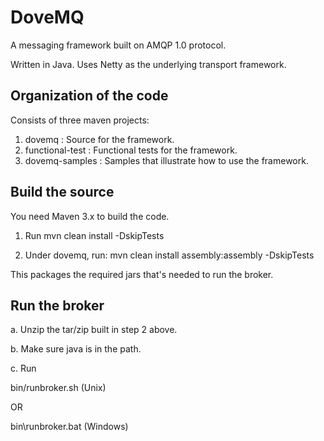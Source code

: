 DoveMQ
======

A messaging framework built on AMQP 1.0 protocol.

Written in Java.
Uses Netty as the underlying transport framework.

Organization of the code
------------------------

Consists of three maven projects:

1. dovemq : Source for the framework.
2. functional-test : Functional tests for the framework.
3. dovemq-samples : Samples that illustrate how to use the framework.

Build the source
----------------

You need Maven 3.x to build the code.

1. Run
mvn clean install -DskipTests

2. Under dovemq, run:
mvn clean install assembly:assembly -DskipTests

This packages the required jars that's needed to run the broker.

Run the broker
--------------

a. Unzip the tar/zip built in step 2 above.

b. Make sure java is in the path.

c. Run

  bin/runbroker.sh (Unix)

  OR
  
  bin\runbroker.bat (Windows)



